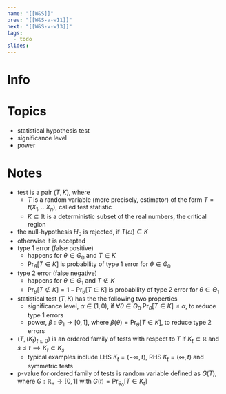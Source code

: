 ```yaml
---
name: "[[W&S]]"
prev: "[[W&S-v-w11]]"
next: "[[W&S-v-w13]]"
tags:
  - todo
slides:
---
```



# Info


# Topics
- statistical hypothesis test
- significance level
- power


# Notes
- test is a pair $(T, K)$, where
    - $T$ is a random variable (more precisely, estimator) of the form $T=t(X_{1},\dots X_{n})$, called test statistic
    - $K \subseteq \mathbb{R}$ is a deterministic subset of the real numbers, the critical region
- the null-hypothesis $H_{0}$ is rejected, if $T(\omega) \in K$
- otherwise it is accepted
- type 1 error (false positive)
    - happens for $\theta \in \Theta_{0}$ and $T \in K$
    - $\Pr_{\theta}[T \in K]$ is probability of type 1 error for $\theta \in \Theta_{0}$
- type 2 error (false negative)
    - happens for $\theta \in \Theta_{1}$ and $T \not\in K$
    - $\Pr_{\theta}[T \not\in K] = 1 - \Pr_{\theta}[T \in K]$ is probability of type 2 error for $\theta \in \Theta_{1}$
- statistical test $(T, K)$ has the the following two properties
    - significance level, $\alpha \in (1,0)$, if $\forall \theta \in \Theta_{0}.\Pr_{\theta}[T \in K] \leq \alpha$, to reduce type 1 errors
    - power, $\beta :\Theta_{1} \to [0,1]$, where $\beta(\theta) = \Pr_{\theta}[T \in K]$, to reduce type 2 errors
- $(T, (K_{t})_{t \geq 0})$ is an ordered family of tests with respect to $T$ if $K_{t} \subset \mathbb{R}$ and $s \leq t \implies K_{t} \subset K_{s}$
    - typical examples include LHS $K_{t} = (-\infty, t)$, RHS $K_{t} = (\infty, t)$ and symmetric tests
- p-value for ordered family of tests is random variable defined as $G(T)$, where $G : \mathbb{R}_{+} \to [0,1]$ with $G(t) = \Pr_{\theta_{0}}[T \in K_{t}]$

